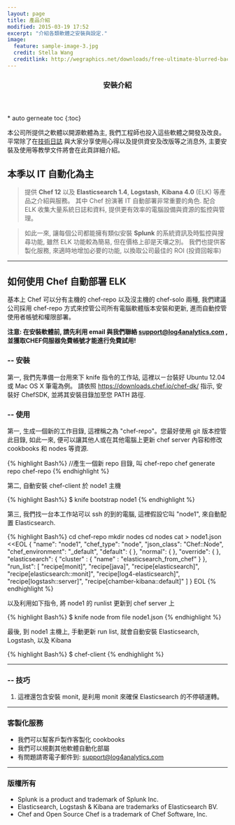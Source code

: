 ```yaml
---
layout: page
title: 產品介紹
modified: 2015-03-19 17:52
excerpt: "介紹各類軟體之安裝與設定."
image:
  feature: sample-image-3.jpg
  credit: Stella Wang
  creditlink: http://wegraphics.net/downloads/free-ultimate-blurred-background-pack/
---
```


<section id="table-of-contents" class="toc">
  <header>
    <h3>安裝介紹</h3>
  </header>
<div id="drawer" markdown="1">
* auto gerneate toc
{:toc}
</div>
</section><!-- /#table-of-contents -->

本公司所提供之軟體以開源軟體為主, 我們工程師也投入這些軟體之開發及改良。 平常除了在[技術日誌](/posts/)
與大家分享使用心得以及提供資安及改版等之消息外, 主要安裝及使用等教學文件將會在此頁詳細介紹。


## 本季以 IT 自動化為主
> 提供 **Chef 12** 以及 **Elasticsearch 1.4**, **Logstash**, **Kibana 4.0** (ELK)
等產品之介紹與服務。 其中 Chef 扮演著 IT 自動部署非常重要的角色. 配合 ELK 收集大量系統日誌和資料,
提供更有效率的電腦設備與資源的監控與管理。

> 如此一來, 讓每個公司都能擁有類似安裝 **Splunk** 的系統資訊及時監控與搜尋功能,
雖然 ELK 功能較為簡易, 但在價格上卻是天壤之別。
我們也提供客製化服務, 來適時地增加必要的功能, 以換取公司最佳的 ROI (投資回報率)

---

## 如何使用 Chef 自動部署 ELK

基本上 Chef 可以分有主機的 chef-repo 以及沒主機的 chef-solo 兩種, 我們建議公司採用 chef-repo
方式來控管公司所有電腦軟體版本安裝和更新, 進而自動控管使用者帳號和權限部署。

**注意: 在安裝軟體前, 請先利用 email 與我們聯絡 <a href="mailto:support@log4analytics.com"> support@log4analytics.com </a> , 並獲取CHEF伺服器免費帳號才能進行免費試用!**

### -- 安裝

第一, 我們先準備一台用來下 knife 指令的工作站, 這裡以ㄧ台裝好 Ubuntu 12.04 或 Mac OS X 筆電為例。
請依照 <a href="https://downloads.chef.io/chef-dk/"> https://downloads.chef.io/chef-dk/ </a> 指示, 安裝好 ChefSDK, 並將其安裝目錄加至您 PATH
路徑.

### -- 使用

第一, 生成一個新的工作目錄, 這裡稱之為 "chef-repo"。您最好使用 git 版本控管此目錄, 如此一來,
便可以讓其他人或在其他電腦上更新 chef server 內容和修改 cookbooks 和 nodes 等資源.

{% highlight Bash%}
//產生一個新 repo 目錄, 叫 chef-repo
chef generate repo chef-repo
{% endhighlight %}

第二, 自動安裝 chef-client 於 node1 主機

{% highlight Bash%}
$ knife bootstrap node1
{% endhighlight %}

第三, 我們找一台本工作站可以 ssh 的到的電腦, 這裡假設它叫 "node1", 來自動配置 Elasticsearch.

{% highlight Bash%}
cd chef-repo
mkdir nodes
cd nodes
cat > node1.json <<EOL
{ "name": "node1",
"chef_type": "node",
"json_class": "Chef::Node",
"chef_environment": "_default",
"default": {
  },
  "normal": {
    },
    "override": {
      },
      "elasticsearch": {
        "cluster" : { "name" : "elasticsearch_from_chef" }
        },
        "run_list": [
        "recipe[monit]",
        "recipe[java]",
        "recipe[elasticsearch]",
        "recipe[elasticsearch::monit]",
        "recipe[log4-elasticsearch]",
        "recipe[logstash::server]",
        "recipe[chamber-kibana::default]"
        ]
      }
EOL
{% endhighlight %}

以及利用如下指令, 將 node1 的 runlist 更新到 chef server 上

{% highlight Bash%}
$ knife node from file node1.json
{% endhighlight %}

最後, 到 node1 主機上, 手動更新 run list, 就會自動安裝 Elasticsearch, Logstash, 以及 Kibana

{% highlight Bash%}
$ chef-client
{% endhighlight %}

---

### -- 技巧

1. 這裡還包含安裝 monit, 是利用 monit 來確保 Elasticsearch 的不停頓運轉。

---

### 客製化服務

* 我們可以幫客戶製作客製化 cookbooks
* 我們可以規劃其他軟體自動化部屬
* 有問題請寄電子郵件到: <a href="mailto:support@log4analytics.com">support@log4analytics.com

---

### 版權所有

* Splunk is a product and trademark of Splunk Inc.
* Elasticsearch, Logstash & Kibana are trademarks of Elasticsearch BV.
* Chef and Open Source Chef is a trademark of Chef Software, Inc.
